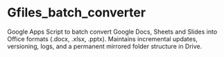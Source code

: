 # Gfiles_batch_converter
Google Apps Script to batch convert Google Docs, Sheets and Slides into Office formats (.docx, .xlsx, .pptx). Maintains incremental updates, versioning, logs, and a permanent mirrored folder structure in Drive.
